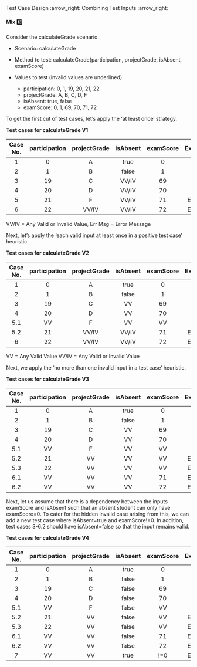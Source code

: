 <link rel="stylesheet" href="{{baseUrl}}/css/textbook.css">

<div class="website-content">

<div id="path">Test Case Design :arrow_right: Combining Test Inputs :arrow_right:</div>

<div id="title">

#### Mix :three:

</div>

<div id="body">

Consider the calculateGrade scenario.

<tip-box>

* Scenario: calculateGrade
* Method to test: calculateGrade(participation, projectGrade, isAbsent, examScore)
* Values to test (invalid values are underlined)

  * participation: 0, 1, 19, 20, 21, 22
  * projectGrade: A, B, C, D, F
  * isAbsent: true, false
  * examScore: 0, 1, 69, 70, 71, 72

</tip-box>

To get the first cut of test cases, let’s apply the ‘at least once’ strategy.

<tip-box>

**Test cases for calculateGrade V1**

| Case No. | participation  | projectGrade | isAbsent    | examScore | Expected    |
| :------: | :------------: | :----------: | :---------: | :-------: | :---------: |
| 1        | 0              | A            | true        | 0         | ...         |
| 2        | 1              | B            | false       | 1         | ...         |
| 3        | 19             | C            | VV/IV       | 69        | ...         |
| 4        | 20             | D            | VV/IV       | 70        | ...         |
| 5        | 21             | F            | VV/IV       | 71        | Err Msg     |
| 6        | 22             | VV/IV        | VV/IV       | 72        | Err Msg     |

VV/IV = Any Valid or Invalid Value, Err Msg = Error Message

</tip-box>

Next, let’s apply the ‘each valid input at least once in a positive test case’ heuristic.

<tip-box>

**Test cases for calculateGrade V2**

| Case No. | participation  | projectGrade | isAbsent    | examScore | Expected    |
| :------: | :------------: | :----------: | :---------: | :-------: | :---------: |
| 1        | 0              | A            | true        | 0         | ...         |
| 2        | 1              | B            | false       | 1         | ...         |
| 3        | 19             | C            | VV          | 69        | ...         |
| 4        | 20             | D            | VV          | 70        | ...         |
| 5.1      | VV             | F            | VV          | VV        | ...         |
| 5.2      | 21             | VV/IV        | VV/IV       | 71        | Err Msg     |
| 6        | 22             | VV/IV        | VV/IV       | 72        | Err Msg     |

VV = Any Valid Value VV/IV = Any Valid or Invalid Value

</tip-box>

Next, we apply the ‘no more than one invalid input in a test case’ heuristic.

<tip-box>

**Test cases for calculateGrade V3**

| Case No. | participation  | projectGrade | isAbsent    | examScore | Expected    |
| :------: | :------------: | :----------: | :---------: | :-------: | :---------: |
| 1        | 0              | A            | true        | 0         | ...         |
| 2        | 1              | B            | false       | 1         | ...         |
| 3        | 19             | C            | VV          | 69        | ...         |
| 4        | 20             | D            | VV          | 70        | ...         |
| 5.1      | VV             | F            | VV          | VV        | ...         |
| 5.2      | 21             | VV           | VV          | VV        | Err Msg     |
| 5.3      | 22             | VV           | VV          | VV        | Err Msg     |
| 6.1      | VV             | VV           | VV          | 71        | Err Msg     |
| 6.2      | VV             | VV           | VV          | 72        | Err Msg     |

</tip-box>

Next, let us assume that there is a dependency between the inputs examScore and isAbsent such that an absent student can only have examScore=0. To cater for the hidden invalid case arising from this, we can add a new test case where isAbsent=true and examScore!=0. In addition, test cases 3-6.2 should have isAbsent=false so that the input remains valid.

<tip-box>

**Test cases for calculateGrade V4**

| Case No. | participation  | projectGrade | isAbsent    | examScore | Expected    |
| :------: | :------------: | :----------: | :---------: | :-------: | :---------: |
| 1        | 0              | A            | true        | 0         | ...         |
| 2        | 1              | B            | false       | 1         | ...         |
| 3        | 19             | C            | false       | 69        | ...         |
| 4        | 20             | D            | false       | 70        | ...         |
| 5.1      | VV             | F            | false       | VV        | ...         |
| 5.2      | 21             | VV           | false       | VV        | Err Msg     |
| 5.3      | 22             | VV           | false       | VV        | Err Msg     |
| 6.1      | VV             | VV           | false       | 71        | Err Msg     |
| 6.2      | VV             | VV           | false       | 72        | Err Msg     |
| 7        | VV             | VV           | true        | !=0       | Err Msg     |

</tip-box>

</div>

<div id="extras">
<div>

</div>
